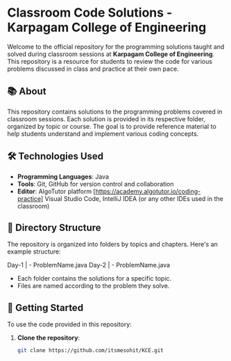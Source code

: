 # Classroom Code Solutions - Karpagam College of Engineering

Welcome to the official repository for the programming solutions taught and solved during classroom sessions at **Karpagam College of Engineering**. This repository is a resource for students to review the code for various problems discussed in class and practice at their own pace.

## 📚 About

This repository contains solutions to the programming problems covered in classroom sessions. Each solution is provided in its respective folder, organized by topic or course. The goal is to provide reference material to help students understand and implement various coding concepts.

## 🛠️ Technologies Used

- **Programming Languages**: Java
- **Tools**: Git, GitHub for version control and collaboration
- **Editor**: AlgoTutor platform [https://academy.algotutor.io/coding-practice] Visual Studio Code, IntelliJ IDEA (or any other IDEs used in the classroom)

## 📁 Directory Structure

The repository is organized into folders by topics and chapters. Here's an example structure:

Day-1 |
    - ProblemName.java
Day-2 |
    - ProblemName.java


- Each folder contains the solutions for a specific topic.
- Files are named according to the problem they solve.

## 🚀 Getting Started

To use the code provided in this repository:

1. **Clone the repository**:
   ```bash
   git clone https://github.com/itsmesohit/KCE.git
